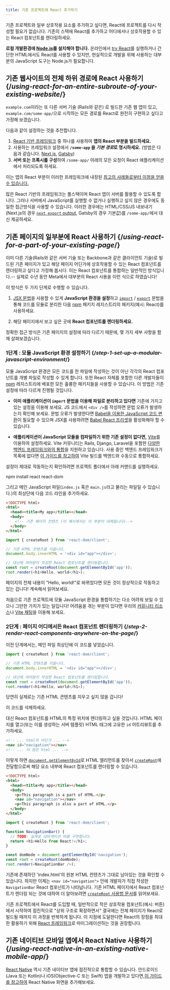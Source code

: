 ```yaml
---
title: 기존 프로젝트에 React 추가하기
---
```


<Intro>

기존 프로젝트와 일부 상호작용 요소를 추가하고 싶다면, React에 프로젝트를 다시 작성할 필요가 없습니다. 기존의 스택에 React를 추가하고 어디에서나 상호작용할 수 있는 React 컴포넌트를 렌더링하세요.

</Intro>

<Note>

**로컬 개발환경에 [Node.js](https://nodejs.org/en/)를 설치해야 합니다.** 온라인에서 [try React](/learn/installation#try-react)를 실행하거나 간단한 HTML에서도 React를 사용할 수 있지만, 현실적으로 개발을 위해 사용하는 대부분의 JavaScript 도구는 Node.js가 필요합니다.

</Note>

## 기존 웹사이트의 전체 하위 경로에 React 사용하기 {/*using-react-for-an-entire-subroute-of-your-existing-website*/}

`example.com`이라는 또 다른 서버 기술 (Rails와 같은) 로 빌드한 기존 웹 앱이 있고, `example.com/some-app/`으로 시작하는 모든 경로를 React로 완전히 구현하고 싶다고 가정해 보겠습니다.

다음과 같이 설정하는 것을 추천합니다.

1. [React 기반 프레임워크](/learn/start-a-new-react-project) 중 하나를 사용하여 **앱의 React 부분을 빌드하세요.**
2. 사용하는 프레임워크 설정에서 **`/some-app` 을 *기본 경로*로 명시하세요.** (방법은 다음과 같습니다. [Next.js](https://nextjs.org/docs/api-reference/next.config.js/basepath), [Gatsby](https://www.gatsbyjs.com/docs/how-to/previews-deploys-hosting/path-prefix/))
3. **서버 또는 프록시를 구성**하여 `/some-app/` 아래의 모든 요청이 React 애플리케이션에서 처리되도록 하세요.

이는 앱의 React 부분이 이러한 프레임워크에 내장된 [최고의 사례들로부터 이점을 얻을 수 있습니다.](/learn/start-a-new-react-project#can-i-use-react-without-a-framework)

많은 React 기반의 프레임워크는 풀스택이며 React 앱이 서버를 활용할 수 있도록 합니다. 그러나 서버에서 JavaScript를 실행할 수 없거나 실행하고 싶지 않은 경우에도 동일한 접근방식을 사용할 수 있습니다. 이러한 경우에는 HTML/CSS/JS 내보내기(Next.js의 경우 [`next export` output](https://nextjs.org/docs/advanced-features/static-html-export), Gatsby의 경우 기본값)를 `/some-app/`에서 대신 제공하세요.

## 기존 페이지의 일부분에 React 사용하기 {/*using-react-for-a-part-of-your-existing-page*/}

이미 다른 기술(Rails와 같은 서버 기술 또는 Backbone과 같은 클라이언트 기술)로 빌드된 기존 페이지가 있고 해당 페이지 어딘가에 상호작용할 수 있는 React 컴포넌트를 렌더링하고 싶다고 가정해 봅시다. 이는 React 컴포넌트를 통합하는 일반적인 방식입니다.-- 실제로 수년 동안 Meta에서 대부분의 React 사용을 이런 식으로 하였습니다!

이 방식은 두 가지 단계로 수행할 수 있습니다.

1. [JSX 문법](/learn/writing-markup-with-jsx)을 사용할 수 있게 **JavaScript 환경을 설정**하고 [`import`](https://developer.mozilla.org/ko/docs/Web/JavaScript/Reference/Statements/import) / [`export`](https://developer.mozilla.org/ko/docs/Web/JavaScript/Reference/Statements/export) 문법을 통해 코드를 모듈로 분리한 다음 [npm](https://www.npmjs.com/) 패키지 레지스트리의 패키지(예시: React)를 사용하세요.

2. 해당 페이지에서 보고 싶은 곳에 **React 컴포넌트를 렌더링하세요.**

정확한 접근 방식은 기존 페이지의 설정에 따라 다르기 때문에, 몇 가지 세부 사항을 함께 살펴보겠습니다.

### 1단계 : 모듈 JavaScript 환경 설정하기 {/*step-1-set-up-a-modular-javascript-environment*/}

모듈 JavaScript 환경은 모든 코드를 한 파일에 작성하는 것이 아닌 각각의 React 컴포넌트를 개별 파일로 작성할 수 있게 합니다. 또한 React 자체를 포함한 다른 개발자들이 [npm](https://www.npmjs.com/) 레지스트리에 배포한 모든 훌륭한 패키지들을 사용할 수 있습니다. 이 방법은 기존 설정에 따라 다르게 진행될 것입니다.

* **이미 애플리케이션이 `import` 문법을 이용해 파일로 분리하고 있다면** 기존에 가지고 있는 설정을 이용해 보세요. JS 코드에서 `<div />`를 작성하면 문법 오류가 발생하는지 확인해 보세요. 문법 오류가 발생한다면  [Babel을 이용한 JavaScript 코드 변환](https://babeljs.io/setup)이 필요할 수 있으며 JSX를 사용하려면 [Babel React 프리셋](https://babeljs.io/docs/babel-preset-react)을 활성화해야 할 수 있습니다.

* **애플리케이션이 JavaScript 모듈을 컴파일하기 위한 기존 설정이 없다면,** [Vite](https://vitejs.dev/)를 이용하여 설정하세요. Vite 커뮤니티는 Rails, Django, Laravel을 포함한 [다양한 백엔드 프레임워크와의 통합](https://github.com/vitejs/awesome-vite#integrations-with-backends)을 지원하고 있습니다. 사용 중인 백엔드 프레임워크가 목록에 없다면 [이 가이드를 참고하여](https://vitejs.dev/guide/backend-integration.html) Vite 빌드를 백엔드와 수동으로 통합하세요. 

설정이 제대로 작동하는지 확인하려면 프로젝트 폴더에서 아래 커맨드를 실행하세요.

<TerminalBlock>
npm install react react-dom
</TerminalBlock>

그리고 메인 JavaScript 파일(`index.js` 혹은 `main.js`라고 불리는 파일일 수 있습니다.)의 최상단에 다음 코드 라인을 추가하세요.

<Sandpack>

```html index.html hidden
<!DOCTYPE html>
<html>
  <head><title>My app</title></head>
  <body>
    <!-- 기존 페이지 컨텐츠 (이 예시에서는 이 부분이 대체됩니다)-->
  </body>
</html>
```

```js src/index.js active
import { createRoot } from 'react-dom/client';

// 기존 HTML 컨텐츠를 지웁니다.
document.body.innerHTML = '<div id="app"></div>';

// 대신에 여러분이 작성한 React 컴포넌트를 렌더링합니다.
const root = createRoot(document.getElementById('app'));
root.render(<h1>Hello, world</h1>);
```

</Sandpack>

페이지의 전체 내용이 "Hello, world!"로 바뀌었다면 모든 것이 정상적으로 작동하고 있는 겁니다! 계속해서 읽어보세요.

<Note>

처음으로 기존 프로젝트에 모듈 JavaScript 환경을 통합하기는 다소 어려워 보일 수 있으나 그만한 가치가 있는 일입니다! 어려움을 겪는 부분이 있다면 우리의 [커뮤니티 리소스](/community)나 [Vite 채팅](https://chat.vitejs.dev/)을 이용해 보세요.

</Note>


### 2단계 : 페이지 어디에서든 React 컴포넌트 렌더링하기 {/*step-2-render-react-components-anywhere-on-the-page*/}
이전 단계에서는, 메인 파일 최상단에 이 코드를 넣었습니다.

```js
import { createRoot } from 'react-dom/client';

// 기존 HTML 컨텐츠를 지웁니다.
document.body.innerHTML = '<div id="app"></div>';

// 대신에 여러분이 작성한 React 컴포넌트를 렌더링합니다.
const root = createRoot(document.getElementById('app'));
root.render(<h1>Hello, world</h1>);
```

당연히 실제로는 기존 HTML 콘텐츠를 지우고 싶지 않을 겁니다!

이 코드를 삭제하세요.

대신 React 컴포넌트를 HTML의 특정 위치에 렌더링하고 싶을 것입니다. HTML 페이지를 열고(또는 이를 생성하는 서버 템플릿) HTML 태그에 고유한 `id` 어트리뷰트를 추가하세요. 

```html
<!-- ... html의 어딘가 ... -->
<nav id="navigation"></nav>
<!-- ... 더 많은 html ... -->
```

이렇게 하면 [`document.getElementById`](https://developer.mozilla.org/ko/docs/Web/API/Document/getElementById)로 HTML 엘리먼트를 찾아서 [`createRoot`](/reference/react-dom/client/createRoot)에 전달함으로써 해당 요소 내부에 React 컴포넌트를 렌더링할 수 있습니다.

<Sandpack>

```html index.html
<!DOCTYPE html>
<html>
  <head><title>My app</title></head>
  <body>
    <p>This paragraph is a part of HTML.</p>
    <nav id="navigation"></nav>
    <p>This paragraph is also a part of HTML.</p>
  </body>
</html>
```

```js src/index.js active
import { createRoot } from 'react-dom/client';

function NavigationBar() {
  // TODO: 실제로 네비게이션 바를 구현합니다.
  return <h1>Hello from React!</h1>;
}

const domNode = document.getElementById('navigation');
const root = createRoot(domNode);
root.render(<NavigationBar />);
```

</Sandpack>

기존에 존재하던 'index.html'의 원본 HTML 컨텐츠가 그대로 남아있는 것을 확인할 수 있습니다. 하지만 이제는 `<nav id="navigation">` 안에 개발자가 직접 작성한 `NavigationBar` React 컴포넌트가 나타납니다. 기존 HTML 페이지에서 React 컴포넌트가 렌더링 되는 것에 대하여 더 알아보려면 [`createRoot` 사용법 문서](/reference/react-dom/client/createRoot#rendering-a-page-partially-built-with-react)를 읽어보세요.

기존 프로젝트에서 React를 도입할 때, 일반적으로 작은 상호작용 컴포넌트(예시: 버튼)에서 시작하여 점진적으로 "상위 구조로 확장하면서" 결국에는 전체 페이지가 React로 빌드될 때까지 이 과정을 반복하게 됩니다. 이 지점에 도달한다면 React의 장점을 최대한 활용하기 위해 [React 프레임워크](/learn/start-a-new-react-project)로 마이그레이션하는 것을 권장합니다.

## 기존 네이티브 모바일 앱에서 React Native 사용하기 {/*using-react-native-in-an-existing-native-mobile-app*/}

[React Native](https://reactnative.dev/) 역시 기존 네이티브 앱에 점진적으로 통합할 수 있습니다. 안드로이드(Java 또는 Kotlin)나 iOS(Objective-C 또는 Swift) 앱을 개발하고 있다면,[이 가이드를 참고하여](https://reactnative.dev/docs/integration-with-existing-apps) React Native 화면을 추가해보세요.

